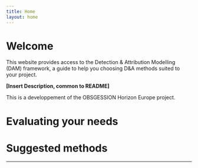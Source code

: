 ```yaml
---
title: Home
layout: home
---
```


# Welcome

This website provides access to the Detection & Attribution Modelling (DAM) framework, a guide to help you choosing D&A methods suited to your project.

**[Insert Description, common to README]**

This is a developpement of the OBSGESSION Horizon Europe project.



# Evaluating your needs


# Suggested methods


----


[Just the Docs]: https://just-the-docs.github.io/just-the-docs/
[GitHub Pages]: https://docs.github.com/en/pages
[Jekyll]: https://jekyllrb.com